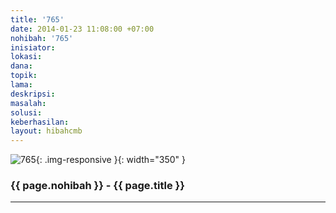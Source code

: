 ```yaml
---
title: '765'
date: 2014-01-23 11:08:00 +07:00
nohibah: '765'
inisiator: 
lokasi: 
dana: 
topik: 
lama: 
deskripsi: 
masalah: 
solusi: 
keberhasilan: 
layout: hibahcmb
---
```


![765](/static/img/hibahcmb/765.png){: .img-responsive }{: width="350" }

### {{ page.nohibah }} - {{ page.title }}

---
